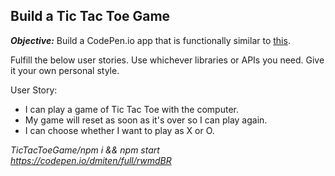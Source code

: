 ## Build a Tic Tac Toe Game
 
**_Objective:_** Build a CodePen.io app that is functionally similar to [this](https://codepen.io/FreeCodeCamp/full/KzXQgy).
 
Fulfill the below user stories. Use whichever libraries or APIs you need. Give it your own personal style.
 
User Story:
- I can play a game of Tic Tac Toe with the computer.
- My game will reset as soon as it's over so I can play again.
- I can choose whether I want to play as X or O.
  
<i>TicTacToeGame/npm i && npm start</i><br>
<i>https://codepen.io/dmiten/full/rwmdBR</i>